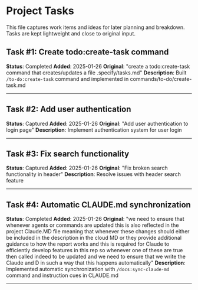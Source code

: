 # Project Tasks

This file captures work items and ideas for later planning and breakdown. Tasks are kept lightweight and close to original input.

## Task #1: Create todo:create-task command
**Status**: Completed
**Added**: 2025-01-26
**Original**: "create a todo:create-task command that creates/updates a file .specify/tasks.md"
**Description**: Built `/to-do:create-task` command and implemented in commands/to-do/create-task.md

---

## Task #2: Add user authentication
**Status**: Captured
**Added**: 2025-01-26
**Original**: "Add user authentication to login page"
**Description**: Implement authentication system for user login

---

## Task #3: Fix search functionality
**Status**: Captured
**Added**: 2025-01-26
**Original**: "Fix broken search functionality in header"
**Description**: Resolve issues with header search feature

---

## Task #4: Automatic CLAUDE.md synchronization
**Status**: Completed
**Added**: 2025-01-26
**Original**: "we need to ensure that whenever agents or commands are updated this is also reflected in the project Claude.MD file meaning that whenever these changes should either be included in the description in the cloud MD or they provide additional guidance to how the report works and this is required for Claude to efficiently develop features in this rep so whenever one of these are true then called indeed to be updated and we need to ensure that we write the Claude and D in such a way that this happens automatically"
**Description**: Implemented automatic synchronization with `/docs:sync-claude-md` command and instruction cues in CLAUDE.md

---

<!-- Template for new tasks:
## Task #{ID}: {Clarified Title}
**Status**: Captured
**Added**: {Date}
**Original**: "{Original input text}"
**Description**: {Clarified version if modified}

---
-->